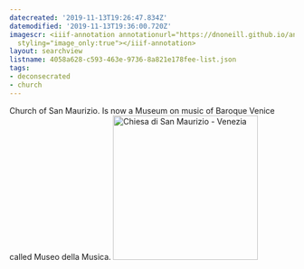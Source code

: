 ```yaml
---
datecreated: '2019-11-13T19:26:47.834Z'
datemodified: '2019-11-13T19:36:00.720Z'
imagescr: <iiif-annotation annotationurl="https://dnoneill.github.io/annotate/annotations/8905b9f2-064b-11ea-bcae-f260ca5efb3d.json"
  styling="image_only:true"></iiif-annotation>
layout: searchview
listname: 4058a628-c593-463e-9736-8a821e178fee-list.json
tags:
- deconsecrated
- church
---
```

Church of San Maurizio. Is now a Museum on music of Baroque Venice called Museo della Musica.
<a title="San Maurizio
 [CC BY-SA 4.0 (https://creativecommons.org/licenses/by-sa/4.0)], via Wikimedia Commons" href="https://commons.wikimedia.org/wiki/File:Chiesa_di_San_Maurizio_-_Venezia.jpg"><img width="256" alt="Chiesa di San Maurizio - Venezia" src="https://upload.wikimedia.org/wikipedia/commons/thumb/6/67/Chiesa_di_San_Maurizio_-_Venezia.jpg/256px-Chiesa_di_San_Maurizio_-_Venezia.jpg"></a>